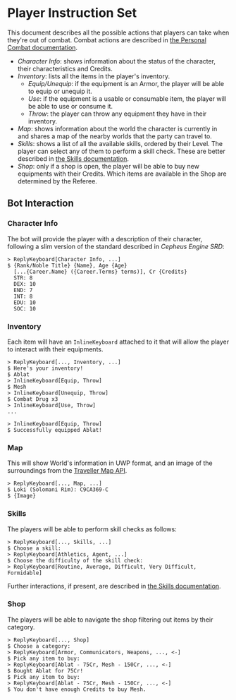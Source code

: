 # Player Instruction Set

This document describes all the possible actions that players can take when they're out of combat. Combat actions are described in [the Personal Combat documentation](PersonalCombatProcess.md).

- *Character Info*: shows information about the status of the character, their characteristics and Credits.
- *Inventory*: lists all the items in the player's inventory.
    - *Equip/Unequip*: if the equipment is an Armor, the player will be able to equip or unequip it.
    - *Use*: if the equipment is a usable or consumable item, the player will be able to use or consume it.
    - *Throw*: the player can throw any equipment they have in their inventory.
- *Map*: shows information about the world the character is currently in and shares a map of the nearby worlds that the party can travel to.
- *Skills*: shows a list of all the available skills, ordered by their Level. The player can select any of them to perform a skill check. These are better described in [the Skills documentation](Skills.md).
- *Shop*: only if a shop is open, the player will be able to buy new equipments with their Credits. Which items are available in the Shop are determined by the Referee.

## Bot Interaction

### Character Info

The bot will provide the player with a description of their character, following a slim version of the standard described in *Cepheus Engine SRD*:

```
> ReplyKeyboard[Character Info, ...]
$ {Rank/Noble Title} {Name}, Age {Age}
  [...{Career.Name} ({Career.Terms} terms)], Cr {Credits}
  STR: 8
  DEX: 10
  END: 7
  INT: 8
  EDU: 10
  SOC: 10
```

### Inventory

Each item will have an `InlineKeyboard` attached to it that will allow the player to interact with their equipments.

```
> ReplyKeyboard[..., Inventory, ...]
$ Here's your inventory!
$ Ablat
> InlineKeyboard[Equip, Throw]
$ Mesh
> InlineKeyboard[Unequip, Throw]
$ Combat Drug x3
> InlineKeyboard[Use, Throw]
...
```

```
> InlineKeyboard[Equip, Throw]
$ Successfully equipped Ablat!
```

### Map

This will show World's information in UWP format, and an image of the surroundings from the [Traveller Map API](https://travellermap.com).

```
> ReplyKeyboard[..., Map, ...]
$ Loki (Solomani Rim): C9CA369-C
$ {Image}
```

### Skills

The players will be able to perform skill checks as follows:

```
> ReplyKeyboard[..., Skills, ...]
$ Choose a skill:
> ReplyKeyboard[Athletics, Agent, ...]
$ Choose the difficulty of the skill check:
> ReplyKeyboard[Routine, Average, Difficult, Very Difficult, Formidable]
```

Further interactions, if present, are described in [the Skills documentation](Skills.md).

### Shop

The players will be able to navigate the shop filtering out items by their category.

```
> ReplyKeyboard[..., Shop]
$ Choose a category:
> ReplyKeyboard[Armor, Communicators, Weapons, ..., <-]
$ Pick any item to buy:
> ReplyKeyboard[Ablat - 75Cr, Mesh - 150Cr, ..., <-]
$ Bought Ablat for 75Cr!
$ Pick any item to buy:
> ReplyKeyboard[Ablat - 75Cr, Mesh - 150Cr, ..., <-]
$ You don't have enough Credits to buy Mesh.
```